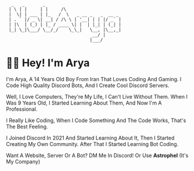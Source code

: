 ```

  _   _       _                             
 | \ | |     | |     /\                     
 |  \| | ___ | |_   /  \   _ __ _   _  __ _ 
 | . ` |/ _ \| __| / /\ \ | '__| | | |/ _` |
 | |\  | (_) | |_ / ____ \| |  | |_| | (_| |
 |_| \_|\___/ \__/_/    \_\_|   \__, |\__,_|
                                 __/ |      
                                |___/       

```

# 👋🏻 Hey! I'm Arya
I'm Arya, A 14 Years Old Boy From Iran That Loves Coding And Gaming. I Code High Quality Discord Bots, And I Create Cool Discord Servers.

Well, I Love Computers, They're My Life, I Can't Live Without Them. When I Was 9 Years Old, I Started Learning About Them, And Now I'm A Professional.

I Really Like Coding, When I Code Something And The Code Works, That's The Best Feeling.

I Joined Discord In 2021 And Started Learning About It, Then I Started Creating My Own Community. After That I Started Learning Bot Coding.

Want A Website, Server Or A Bot? DM Me In Discord! Or Use **Astrophel** (It's My Company)
